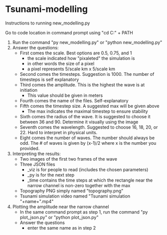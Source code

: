 # Tsunami-modelling

Instructions to running new_modelling.py

Go to code location in command prompt using "cd C:\" + PATH

1. Run the command "py new_modelling.py" or "python new_modelling.py"
2. Answer the questions:
	- First comes the scale. Best options are 0.5, 0.75, and 1
		* the scale indicated how "pixaleted" the simulation is
		* in other words the size of a pixel
		* a pixel represents 5/scale km x 5/scale km
	- Second comes the timesteps. Suggestion is 1000. The number of
	  timesteps is self explanatory
	- Third comes the amplitude. This is the highest the wave is at initiation
		* This value should be given in meters
	- Fourth comes the name of the files. Self-explanatory
	- Fifth comes the timestep size. A suggested max will be given above
		* The max indicates the maximal timestep to ensure stability
	- Sixth comes the radius of the wave. It is suggested to choose it
	  between 36 and 90. Determine it visually using the image
	- Seventh comes the wavelength. Suggested to choose 16, 18, 20, or 22. Hard
	  to interpret in physical units.
	- Eight comes the number of waves. The number should always be odd. The # of
	  waves is given by (x-1)/2 where x is the number you provided.
3. Interpreting the results:
	- Two images of the first two frames of the wave
	- Three JSON files
		* _viz is for people to read (includes the chosen parameters)
		* _py is for the next step
		* _time contains the time steps at which the rectangle near
		  the narrow channel is non-zero together with the max
	- Topography PNG simply named "topography.png"
	- Tsunami simulation video named "Tsunami simulation "+name+".mp4"
4. Plotting the amplitude near the narrow channel
	- In the same command prompt as step 1, run the command "py plot_json.py"
	  or "python plot_json.py"
	- Answer the questions
		* enter the same name as in step 2
